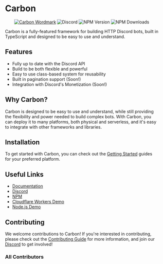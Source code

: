 # Carbon

<div align="center">
<a href="https://go.buape.com/carbon"><img src="https://cdn.buape.com/CarbonWordmark.png" alt="Carbon Wordmark"></a>

<img alt="Discord" src="https://img.shields.io/discord/1280628625904894072?style=for-the-badge">
<img alt="NPM Version" src="https://img.shields.io/npm/v/@buape/carbon?style=for-the-badge">
<img alt="NPM Downloads" src="https://img.shields.io/npm/dm/@buape/carbon?style=for-the-badge">
</div>

Carbon is a fully-featured framework for building HTTP Discord bots, built in TypeScript and designed to be easy to use and understand.

## Features

- Fully up to date with the Discord API
- Build to be both flexible and powerful
- Easy to use class-based system for reusability
- Built in pagination support (Soon!)
- Integration with Discord's Monetization (Soon!)

## Why Carbon?

Carbon is designed to be easy to use and understand, while still providing the flexibility and power needed to build complex bots.
With Carbon, you can deploy it to many platforms, both physical and serverless, and it's easy to integrate with other frameworks and libraries.

## Installation

To get started with Carbon, you can check out the [Getting Started](https://carbon.buape.com/carbon/getting-started) guides for your preferred platform.

## Useful Links

- [Documentation](https://carbon.buape.com/carbon)
- [Discord](https://go.buape.com/carbon)
- [NPM](https://www.npmjs.com/package/@buape/carbon)
- [Cloudflare Workers Demo](https://github.com/buape/carbon/tree/main/apps/cloudo)
- [Node.js Demo](https://github.com/buape/carbon/tree/main/apps/rocko)

## Contributing

We welcome contributions to Carbon! If you're interested in contributing, please check out the [Contributing Guide](https://carbon.buape.com/carbon/helpful-guides/contributing) for more information, and join our [Discord](https://go.buape.com/carbon) to get involved!

### All Contributors

<!-- ALL-CONTRIBUTORS-LIST:START - Do not remove or modify this section -->
<!-- prettier-ignore-start -->
<!-- markdownlint-disable -->


<!-- ALL-CONTRIBUTORS-LIST:END -->

<!-- markdownlint-restore -->
<!-- prettier-ignore-end -->
